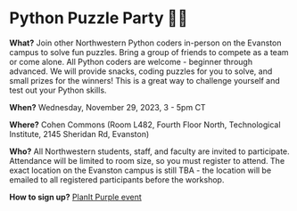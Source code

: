 # Python Puzzle Party 🥳🐍

**What?** Join other Northwestern Python coders in-person on the Evanston campus to solve fun puzzles. Bring a group of friends to compete as a team or come alone. All Python coders are welcome - beginner through advanced. We will provide snacks, coding puzzles for you to solve, and small prizes for the winners! This is a great way to challenge yourself and test out your Python skills.

**When?** Wednesday, November 29, 2023, 3 - 5pm CT

**Where?** Cohen Commons (Room L482, Fourth Floor North, Technological Institute, 2145 Sheridan Rd, Evanston)

**Who?** All Northwestern students, staff, and faculty are invited to participate. Attendance will be limited to room size, so you must register to attend. The exact location on the Evanston campus is still TBA - the location will be emailed to all registered participants before the workshop.

**How to sign up?** [PlanIt Purple event](https://planitpurple.northwestern.edu/event/604357)
